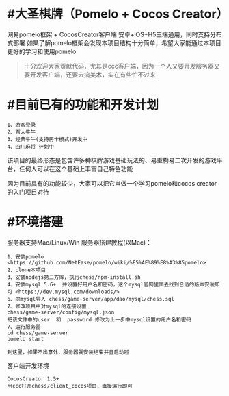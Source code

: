 #大圣棋牌（Pomelo + Cocos Creator）
======
网易pomelo框架 + CocosCreator客户端
安卓+iOS+H5三端通用，同时支持分布式部署
如果了解pomelo框架会发现本项目结构十分简单，希望大家能通过本项目更好的学习和使用pomelo

>十分欢迎大家贡献代码，尤其是ccc客户端，因为一个人又要开发服务器又要开发客户端，还要去搞美术，实在有些忙不过来

#目前已有的功能和开发计划
======
```
1、游客登录
2、百人牛牛
3、经典牛牛(支持房卡模式)开发中
4、四川麻将 计划中
```
该项目的最终形态是包含许多种棋牌游戏基础玩法的、易重构易二次开发的游戏平台，任何人可以在这个基础上丰富自己特色功能

因为目前具有的功能较少，大家可以把它当做一个学习pomelo和cocos creator的入门项目对待

#环境搭建
======
服务器支持Mac/Linux/Win
服务器搭建教程(以Mac)：
```
1、安装pomelo <https://github.com/NetEase/pomelo/wiki/%E5%AE%89%E8%A3%85pomelo>
2、clone本项目
3、安装nodejs第三方库，执行chess/npm-install.sh
4、安装mysql 5.6+  并设置好用户名和密码，这个mysql官网里面去找到合适的版本安装即可 <https://dev.mysql.com/downloads/>
6、向mysql导入 chess/game-server/app/dao/mysql/chess.sql
7、修改项目中对mysql的连接设置
chess/game-server/config/mysql.json
把该文件中的user  和  password 修改为上一步中mysql设置的用户名和密码
7、运行服务器
cd chess/game-server
pomelo start

到这里，如果不出意外，服务器就安装结束并且启动啦
```
客户端开发环境
```
CocosCreator 1.5+
用ccc打开chess/client_cocos项目，直接运行即可
```


